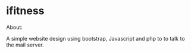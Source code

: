 # ifitness

About:

A simple website design using bootstrap, Javascript and php to to talk to the mail server.
